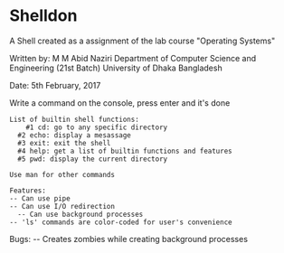 # Shelldon
A Shell created as a assignment of the lab course "Operating Systems"

  Written by: M M Abid Naziri
	Department of Computer Science and Engineering (21st Batch)
  University of Dhaka
  Bangladesh
  
  Date: 5th February, 2017
	
  Write a command on the console, press enter and it's done
  
	List of builtin shell functions:
	    #1 cd: go to any specific directory
      #2 echo: display a mesassage
      #3 exit: exit the shell
      #4 help: get a list of builtin functions and features
      #5 pwd: display the current directory
      
	Use man for other commands
  
	Features:
    -- Can use pipe
    -- Can use I/O redirection
	  -- Can use background processes
    -- 'ls' commands are color-coded for user's convenience
	
  Bugs:
    -- Creates zombies while creating background processes
